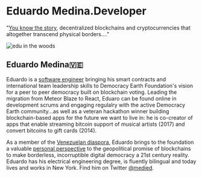 # Eduardo Medina.Developer
"[You know the story](https://medium.com/@medied/on-nations-and-money-70172be74f2b), decentralized blockchains and cryptocurrencies that altogether transcend physical borders...."

![edu in the woods](https://user-images.githubusercontent.com/24529258/37480639-fbcddaf8-283c-11e8-976a-80f65332bbf0.jpg)

## Eduardo Medina🇻🇪

Eduardo is a [software engineer](https://www.linkedin.com/in/medied/) bringing his smart contracts and international team leadership skills to Democracy Earth Foundation's vision for a peer to peer democracy built on blockchain voting. Leading the migration from Meteor Blaze to React, Eduaro can be found online in development scrums and engaging regulalry with the active Democracy Earth community...as well as a veteran hackathon winner building blockchain-based apps for the future we want to live in: he is co-creator of apps that enable streaming bitcoin support of musical artists (2017) and convert bitcoins to gift cards (2014). 

As a member of the [Venezuelan diaspora](https://words.democracy.earth/blockchain-and-the-venezuelan-diaspora-383ec282c70), Eduardo brings to the foundation a valuable [personal perspective](https://words.democracy.earth/venezuelas-initial-country-offering-ef45de49aea4) to the geopolitical promise of blockchains to make borderless, incorruptible digital democracy a 21st century reality.  Eduardo has his electrical engineering degree, is fluently bilingual and today lives and works in New York. Find him on Twitter [@medied](https://twitter.com/medied).
